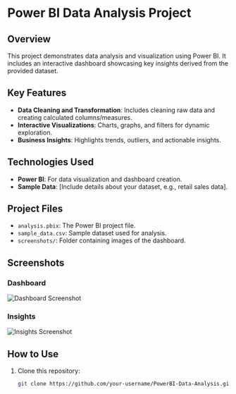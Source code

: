 # Power BI Data Analysis Project

## Overview
This project demonstrates data analysis and visualization using Power BI. It includes an interactive dashboard showcasing key insights derived from the provided dataset.

## Key Features
- **Data Cleaning and Transformation**: Includes cleaning raw data and creating calculated columns/measures.
- **Interactive Visualizations**: Charts, graphs, and filters for dynamic exploration.
- **Business Insights**: Highlights trends, outliers, and actionable insights.

## Technologies Used
- **Power BI**: For data visualization and dashboard creation.
- **Sample Data**: [Include details about your dataset, e.g., retail sales data].

## Project Files
- `analysis.pbix`: The Power BI project file.
- `sample_data.csv`: Sample dataset used for analysis.
- `screenshots/`: Folder containing images of the dashboard.

## Screenshots
### Dashboard
![Dashboard Screenshot](![visual-2](https://github.com/user-attachments/assets/699ade3d-afc2-49ca-855d-abfee191b1c0)
)

### Insights
![Insights Screenshot](screenshots/insights.png)

## How to Use
1. Clone this repository:
   ```bash
   git clone https://github.com/your-username/PowerBI-Data-Analysis.git
